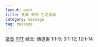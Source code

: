 ```yaml
---
layout: post
title: 孔毅 弟兄 生之追尋
category: message
tag: message
---
```


[录音](https://drive.google.com/open?id=1E9CX9V5s0Zbg_zpZ0Qj6YRuHtZOGSUXt) [PPT]() 经文: 傳道書 1:1-9; 3:1-12; 12:1-14
